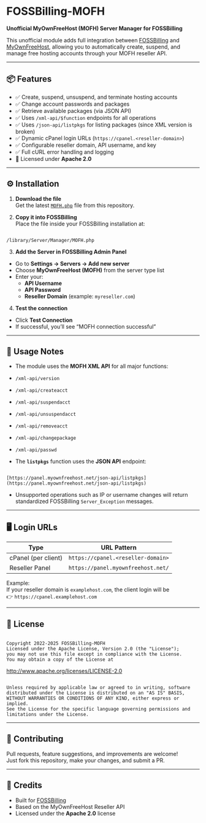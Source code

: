 # FOSSBilling-MOFH

**Unofficial MyOwnFreeHost (MOFH) Server Manager for FOSSBilling**

This unofficial module adds full integration between [FOSSBilling](https://www.fossbilling.org) and [MyOwnFreeHost](https://www.myownfreehost.net), allowing you to automatically create, suspend, and manage free hosting accounts through your MOFH reseller API.

---

## 📦 Features

- ✅ Create, suspend, unsuspend, and terminate hosting accounts  
- ✅ Change account passwords and packages  
- ✅ Retrieve available packages (via JSON API)  
- ✅ Uses `/xml-api/$function` endpoints for all operations  
- ✅ Uses `/json-api/listpkgs` for listing packages (since XML version is broken)  
- ✅ Dynamic cPanel login URLs (`https://cpanel.<reseller-domain>`)  
- ✅ Configurable reseller domain, API username, and key  
- ✅ Full cURL error handling and logging  
- 🧩 Licensed under **Apache 2.0**

---

## ⚙️ Installation

1. **Download the file**  
   Get the latest [`MOFH.php`](./MOFH.php) file from this repository.

2. **Copy it into FOSSBilling**  
   Place the file inside your FOSSBilling installation at:

```

/library/Server/Manager/MOFH.php

```

3. **Add the Server in FOSSBilling Admin Panel**
- Go to **Settings → Servers → Add new server**
- Choose **MyOwnFreeHost (MOFH)** from the server type list
- Enter your:
  - **API Username**
  - **API Password**
  - **Reseller Domain** (example: `myreseller.com`)

4. **Test the connection**
- Click **Test Connection**  
- If successful, you’ll see “MOFH connection successful”

---

## 🧠 Usage Notes

- The module uses the **MOFH XML API** for all major functions:
- `/xml-api/version`
- `/xml-api/createacct`
- `/xml-api/suspendacct`
- `/xml-api/unsuspendacct`
- `/xml-api/removeacct`
- `/xml-api/changepackage`
- `/xml-api/passwd`

- The **`listpkgs`** function uses the **JSON API** endpoint:
```

[https://panel.myownfreehost.net/json-api/listpkgs](https://panel.myownfreehost.net/json-api/listpkgs)

```

- Unsupported operations such as IP or username changes will return standardized FOSSBilling `Server_Exception` messages.

---

## 🖥️ Login URLs

| Type | URL Pattern |
|------|--------------|
| cPanel (per client) | `https://cpanel.<reseller-domain>` |
| Reseller Panel | `https://panel.myownfreehost.net/` |

Example:  
If your reseller domain is `examplehost.com`, the client login will be  
👉 `https://cpanel.examplehost.com`

---

## 🧾 License

```

Copyright 2022-2025 FOSSBilling-MOFH
Licensed under the Apache License, Version 2.0 (the "License");
you may not use this file except in compliance with the License.
You may obtain a copy of the License at

```
http://www.apache.org/licenses/LICENSE-2.0
```

Unless required by applicable law or agreed to in writing, software
distributed under the License is distributed on an "AS IS" BASIS,
WITHOUT WARRANTIES OR CONDITIONS OF ANY KIND, either express or implied.
See the License for the specific language governing permissions and
limitations under the License.

```

---

## 🤝 Contributing

Pull requests, feature suggestions, and improvements are welcome!  
Just fork this repository, make your changes, and submit a PR.

---

## 🧩 Credits

- Built for [FOSSBilling](https://www.fossbilling.org)
- Based on the MyOwnFreeHost Reseller API
- Licensed under the **Apache 2.0** license
